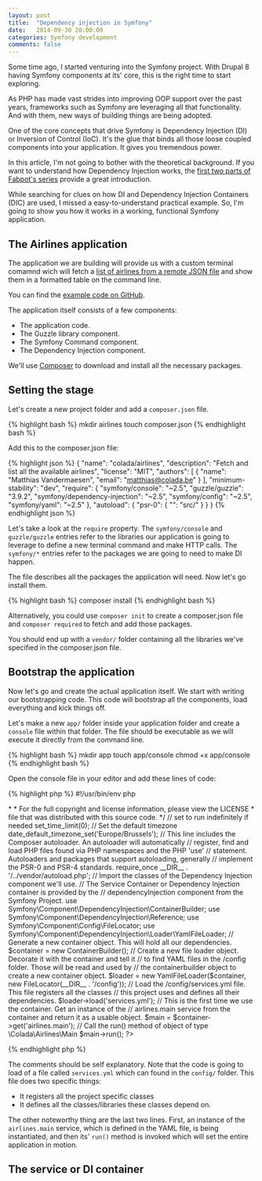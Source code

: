 ```yaml
---
layout: post
title:  "Dependency injection in Symfony"
date:   2014-09-30 20:00:00
categories: Symfony development
comments: false
---
```

Some time ago, I started venturing into the Symfony project. With Drupal 8 having Symfony components at its' core, this is the right time to start exploring.

As PHP has made vast strides into improving OOP support over the past years,  frameworks such as Symfony are leveraging all that functionality. And with them, new ways of building things are being adopted.

One of the core concepts that drive Symfony is Dependency Injection (DI) or Inversion of Control (IoC). It's the glue that binds all those loose coupled components into your application. It gives you tremendous power.

In this article, I'm not going to bother with the theoretical background. If you want to understand how Dependency Injection works, the [first two parts of Fabpot's series](http://fabien.potencier.org/article/11/what-is-dependency-injection) provide a great introduction.

While searching for clues on how DI and Dependency Injection Containers (DIC) are used, I missed a easy-to-understand practical example. So, I'm going to show you how it works in a working, functional Symfony application.

## The Airlines application

The application we are building will provide us with a custom terminal comamnd wich will fetch a [list of airlines from a remote JSON file](http://demo.thedatatank.com/openflights/airlines) and show them in a formatted table on the command line.

You can find the [example code on GitHub](https://github.com/netsensei/airlines).

The application itself consists of a few components:

* The application code.
* The Guzzle library component.
* The Symfony Command component.
* The Dependency Injection component.

We'll use [Composer](https://getcomposer.org/) to download and install all the necessary packages.

## Setting the stage

Let's create a new project folder and add a <code>composer.json</code> file.

{% highlight bash %}
mkdir airlines
touch composer.json
{% endhighlight bash %}

Add this to the composer.json file:

{% highlight json %}
{
    "name": "colada/airlines",
    "description": "Fetch and list all the available airlines",
    "license": "MIT",
    "authors": [
        {
            "name": "Matthias Vandermaesen",
            "email": "matthias@colada.be"
        }
    ],
    "minimum-stability": "dev",
    "require": {
        "symfony/console": "~2.5",
        "guzzle/guzzle": "3.9.2",
        "symfony/dependency-injection": "~2.5",
        "symfony/config": "~2.5",
        "symfony/yaml": "~2.5"
    },
    "autoload": {
        "psr-0": {
            "": "src/"
        }
    }
}
{% endhighlight json %}

Let's take a look at the <code>require</code> property. The <code>symfony/console</code> and <code>guzzle/guzzle</code> entries refer to the libraries our application is going to leverage to define a new terminal command and make HTTP calls. The <code>symfony/*</code> entries refer to the packages we are going to need to make DI happen.

The file describes all the packages the application will need. Now let's go install them.

{% highlight bash %}
composer install
{% endhighlight bash %}

Alternatively, you could use <code>composer init</code> to create a composer.json file and <code>composer required</code> to fetch and add those packages.

You should end up with a <code>vendor/</code> folder containing all the libraries we've specified in the composer.json file.

## Bootstrap the application

Now let's go and create the actual application itself. We start with writing our bootstrapping code. This code will bootstrap all the components, load everything and kick things off.

Let's make a new <code>app/</code> folder inside your application folder and create a <code>console</code> file within that folder. The file should be executable as we will execute it directly from the command line.

{% highlight bash %}
mkdir app
touch app/console
chmod +x app/console
{% endhighlight bash %}

Open the console file in your editor and add these lines of code:

{% highlight php %}
#!/usr/bin/env php
<?php

/*
 * This file is part of the Airlines package.
 *
 * (c) Matthias Vandermaesen <matthias@colada.be>
 *
 * For the full copyright and license information, please view the LICENSE
 * file that was distributed with this source code.
 */

// set to run indefinitely if needed
set_time_limit(0);

// Set the default timezone
date_default_timezone_set('Europe/Brussels');

// This line includes the Composer autoloader. An autoloader will automatically
// register, find and load PHP files found via PHP namespaces and the PHP 'use'
// statement. Autoloaders and packages that support autoloading, generally
// implement the PSR-0 and PSR-4 standards.
require_once __DIR__ . '/../vendor/autoload.php';

// Import the classes of the Dependency Injection component we'll use.
// The Service Container or Dependency Injection container is provided by the
// dependencyInjection component from the Symfony Project.
use Symfony\Component\DependencyInjection\ContainerBuilder;
use Symfony\Component\DependencyInjection\Reference;
use Symfony\Component\Config\FileLocator;
use Symfony\Component\DependencyInjection\Loader\YamlFileLoader;

// Generate a new container object. This will hold all our dependencies.
$container = new ContainerBuilder();

// Create a new file loader object. Decorate it with the container and tell it
// to find YAML files in the /config folder. Those will be read and used by
// the containerbuilder object to create a new container object.
$loader = new YamlFileLoader($container, new FileLocator(__DIR__ . '/config'));

// Load the /config/services.yml file. This file registers all the classes
// this project uses and defines all their dependencies.
$loader->load('services.yml');

// This is the first time we use the container. Get an instance of the
// airlines.main service from the container and return it as a usable object.
$main = $container->get('airlines.main');

// Call the run() method of object of type \Colada\Airlines\Main
$main->run();
?>
{% endhighlight php %}

The comments should be self explanatory. Note that the code is going to load of a file called <code>services.yml</code> which can found in the <code>config/</code> folder. This file does two specific things:

* It registers all the project specific classes
* It defines all the classes/libraries these classes depend on.

The other noteworthy thing are the last two lines. First, an instance of the <code>airlines.main</code> service, which is defined in the YAML file, is being instantiated, and then its' <code>run()</code> method is invoked which will set the entire application in motion.

## The service or DI container



